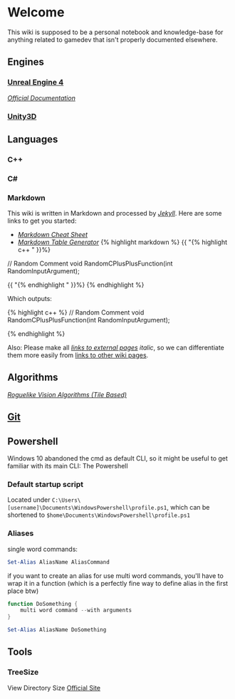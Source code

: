 # Welcome
This wiki is supposed to be a personal notebook and knowledge-base for anything related to gamedev that isn't properly documented elsewhere.

## Engines
### [Unreal Engine 4](unreal/unreal.md)
[_Official Documentation_](https://docs.unrealengine.com/latest/INT/)
### [Unity3D](unity/unity.md)

## Languages
### C++
### C#
### Markdown

This wiki is written in Markdown and processed by [_Jekyll_](https://jekyllrb.com/).
Here are some links to get you started:

* [_Markdown Cheat Sheet_](https://github.com/adam-p/markdown-here/wiki/Markdown-Cheatsheet)
* [_Markdown Table Generator_](http://www.tablesgenerator.com/markdown_tables)
{% highlight markdown %}
{{ "{% highlight c++ " }}%}

// Random Comment
void RandomCPlusPlusFunction(int RandomInputArgument);

{{ "{% endhighlight " }}%}
{% endhighlight %}

Which outputs:

{% highlight c++ %}
// Random Comment
void RandomCPlusPlusFunction(int RandomInputArgument);

{% endhighlight %}

Also: Please make all [_links to external pages_](google.com) _italic_, so we can differentiate them more easily from [links to other wiki pages](git.md).

## Algorithms
[_Roguelike Vision Algorithms (Tile Based)_](http://www.adammil.net/blog/v125_Roguelike_Vision_Algorithms.html)

## [Git](git.md)

## Powershell
Windows 10 abandoned the cmd as default CLI, so it might be useful to get familiar with its main CLI: The Powershell

### Default startup script
Located under ```C:\Users\[username]\Documents\WindowsPowershell\profile.ps1```, which can be shortened to ```$home\Documents\WindowsPowershell\profile.ps1```

### Aliases

single word commands:
```powershell
Set-Alias AliasName AliasCommand
```
if you want to create an alias for use multi word commands, you'll have to wrap it in a function (which is a perfectly fine way to define alias in the first place btw)
```powershell
function DoSomething {
    multi word command --with arguments
}

Set-Alias AliasName DoSomething
```

## Tools
### TreeSize
View Directory Size
[Official Site](https://www.jam-software.com/treesize_free/)
